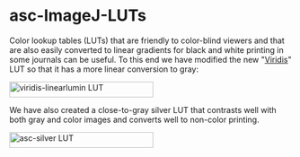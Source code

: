 # asc-ImageJ-LUTs
<p>Color lookup tables (LUTs) that are friendly to color-blind viewers and that are also easily converted to linear gradients for black and white printing in some journals can be useful. To this end we have modified the new &quot;<a href="https://www.youtube.com/watch?v=xAoljeRJ3lU&amp;feature=youtu.be" Title = "Link to a YouTube presentation on the Viridis LUT" >Viridis</a>&quot; LUT so that it has a more linear conversion to gray:</p>
<p><img src="https://fs.magnet.fsu.edu/~lee/asc/ImageJUtilities/IA_Images/viridis-linearlumin_256x28.png" alt="viridis-linearlumin LUT" width="256" height="28" /> </p><p>We have also created a close-to-gray silver LUT that contrasts well with both gray and color images and converts well to non-color printing.</p>
<p><img src="https://fs.magnet.fsu.edu/~lee/asc/ImageJUtilities/IA_Images/asc-silver_256x28.png" alt="asc-silver LUT" width="256" height="28" /> </p>
